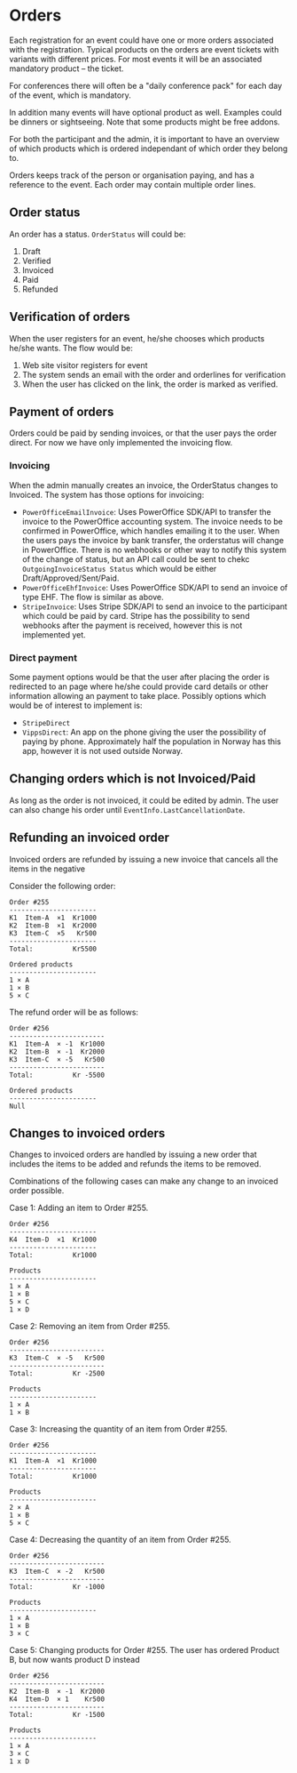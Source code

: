 # Orders

Each registration for an event could have one or more orders associated with the registration. Typical products on the orders are event tickets with variants with different prices. For most events it will be an associated mandatory product – the ticket. 

For conferences there will often be a "daily conference pack" for each day of the event, which is mandatory. 

In addition many events will have optional product as well. Examples could be dinners or sightseeing. Note that some products might be free addons. 

For both the participant and the admin, it is important to have an overview of which products which is ordered independant of which order they belong to. 

Orders keeps track of the person or organisation paying, and has a reference to the event. Each order may contain multiple order lines.

## Order status

An order has a status. `OrderStatus` will could be:

1. Draft
1. Verified
1. Invoiced
1. Paid
1. Refunded

## Verification of orders

When the user registers for an event, he/she chooses which products he/she wants. The flow would be:

1. Web site visitor registers for event
1. The system sends an email with the order and orderlines for verification
1. When the user has clicked on the link, the order is marked as verified.

## Payment of orders

Orders could be paid by sending invoices, or that the user pays the order direct. For now we have only implemented the invoicing flow. 

### Invoicing

When the admin manually creates an invoice, the OrderStatus changes to Invoiced. The system has those options for invoicing: 

* `PowerOfficeEmailInvoice`: Uses PowerOffice SDK/API to transfer the invoice to the PowerOffice accounting system. The invoice needs to be confirmed in PowerOffice, which handles emailing it to the user. When the users pays the invoice by bank transfer, the orderstatus will change in PowerOffice. There is no webhooks or other way to notify this system of the change of status, but an API call could be sent to chekc `OutgoingInvoiceStatus Status` which would be either Draft/Approved/Sent/Paid. 
* `PowerOfficeEhfInvoice`: Uses PowerOffice SDK/API to send an invoice of type EHF. The flow is similar as above. 
* `StripeInvoice`: Uses Stripe SDK/API to send an invoice to the participant which could be paid by card. Stripe has the possibility to send webhooks after the payment is received, however this is not implemented yet. 

### Direct payment

Some payment options would be that the user after placing the order is redirected to an page where he/she could provide card details or other information allowing an payment to take place. Possibly options which would be of interest to implement is: 

* `StripeDirect`
* `VippsDirect`: An app on the phone giving the user the possibility of paying by phone. Approximately half the population in Norway has this app, however it is not used outside Norway. 

## Changing orders which is not Invoiced/Paid
As long as the order is not invoiced, it could be edited by admin. The user can also change his order until `EventInfo.LastCancellationDate`. 


## Refunding an invoiced order

Invoiced orders are refunded by issuing a new invoice that cancels all the items in the negative

Consider the following order:

```text
Order #255
----------------------
K1  Item-A  ×1  Kr1000
K2  Item-B  ×1  Kr2000
K3  Item-C  ×5   Kr500
----------------------
Total:          Kr5500

Ordered products
----------------------
1 × A
1 × B
5 × C
```

The refund order will be as follows:
```text
Order #256
------------------------
K1  Item-A  × -1  Kr1000
K2  Item-B  × -1  Kr2000
K3  Item-C  × -5   Kr500
------------------------
Total:          Kr -5500

Ordered products
----------------------
Null
```

## Changes to invoiced orders

Changes to invoiced orders are handled by issuing a new order that includes the items to be added and refunds the items to be removed.

Combinations of the following cases can make any change to an invoiced order possible.

Case 1: Adding an item to Order #255.

```text
Order #256
----------------------
K4  Item-D  ×1  Kr1000
----------------------
Total:          Kr1000

Products
----------------------
1 × A
1 × B
5 × C
1 × D
```

Case 2: Removing an item from Order #255.

```text
Order #256
------------------------
K3  Item-C  × -5   Kr500
------------------------
Total:          Kr -2500

Products
----------------------
1 × A
1 × B
```

Case 3: Increasing the quantity of an item from Order #255.

```text
Order #256
----------------------
K1  Item-A  ×1  Kr1000
----------------------
Total:          Kr1000

Products
----------------------
2 × A
1 × B
5 × C
```

Case 4: Decreasing the quantity of an item from Order #255.

```text
Order #256
------------------------
K3  Item-C  × -2   Kr500
------------------------
Total:          Kr -1000

Products
----------------------
1 × A
1 × B
3 × C
```


Case 5: Changing products for Order #255.
The user has ordered Product B, but now wants product D instead

```text
Order #256
------------------------
K2  Item-B  × -1  Kr2000
K4  Item-D  × 1    Kr500
------------------------
Total:          Kr -1500

Products
----------------------
1 × A
3 × C
1 x D
```
